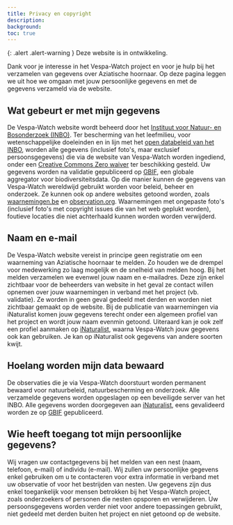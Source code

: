 ```yaml
---
title: Privacy en copyright
description:
background:
toc: true
---
```

{: .alert .alert-warning }
Deze website is in ontwikkeling.

Dank voor je interesse in het Vespa-Watch project en voor je hulp bij het verzamelen van gegevens over Aziatische hoornaar. Op deze pagina leggen we uit hoe we omgaan met jouw persoonlijke gegevens en met de gegevens verzameld via de website.

## Wat gebeurt er met mijn gegevens

De Vespa-Watch website wordt beheerd door het [Instituut voor Natuur- en Bosonderzoek (INBO)](https://www.inbo.be). Ter bescherming van het leefmilieu, voor wetenschappelijke doeleinden en in lijn met het [open databeleid van het INBO](https://www.inbo.be/nl/opendatabeleid), worden alle gegevens (inclusief foto's, maar exclusief persoonsgegevens) die via de website van Vespa-Watch worden ingediend, onder een [Creative Commons Zero waiver](https://creativecommons.org/publicdomain/zero/1.0/deed.nl) ter beschikking gesteld. Uw gegevens worden na validatie gepubliceerd op [GBIF](https://www.gbif.org), een globale aggregator voor biodiversiteitsdata. Op die manier kunnen de gegevens van Vespa-Watch wereldwijd gebruikt worden voor beleid, beheer en onderzoek. Ze kunnen ook op andere websites getoond worden, zoals [waarnemingen.be](https://www.waarnemingen.be) en [observation.org](https://www.observation.org). Waarnemingen met ongepaste foto's (inclusief foto's met copyright issues die van het web geplukt worden), foutieve locaties die niet achterhaald kunnen worden worden verwijderd.     

## Naam en e-mail

De Vespa-Watch website vereist in principe geen registratie om een waarneming van Aziatische hoornaar te melden. Zo houden we de drempel voor medewerking zo laag mogelijk en de snelheid van melden hoog. Bij het melden verzamelen we evenwel jouw naam en e-mailadres. Deze zijn enkel zichtbaar voor de beheerders van website in het geval ze contact willen opnemen over jouw waarnemingen in verband met het project (vb. validatie). Ze worden in geen geval gedeeld met derden en worden niet zichtbaar gemaakt op de website. Bij de publicatie van waarnemingen via iNaturalist komen jouw gegevens terecht onder een algemeen profiel van het project en wordt jouw naam evenmin getoond. Uiteraard kan je ook zelf een profiel aanmaken op [iNaturalist](https://www.inaturalist.org/), waarna Vespa-Watch jouw gegevens ook kan gebruiken. Je kan op iNaturalist ook gegevens van andere soorten kwijt.

## Hoelang worden mijn data bewaard

De observaties die je via Vespa-Watch doorstuurt worden permanent bewaard voor natuurbeleid, natuurbescherming en onderzoek. Alle verzamelde gegevens worden opgeslagen op een beveiligde server van het INBO. Alle gegevens worden doorgegeven aan [iNaturalist](https://www.inaturalist.org/), eens gevalideerd worden ze op [GBIF](https://www.gbif.org) gepubliceerd.

## Wie heeft toegang tot mijn persoonlijke gegevens?

Wij vragen uw contactgegevens bij het melden van een nest (naam, telefoon, e-mail) of individu (e-mail). Wij zullen uw persoonlijke gegevens enkel gebruiken om u te contacteren voor extra informatie in verband met uw observatie of voor het bestrijden van nesten. Uw gegevens zijn dus enkel toegankelijk voor mensen betrokken bij het Vespa-Watch project, zoals onderzoekers of personen die nesten opsporen en verwijderen. Uw persoonsgegevens worden verder niet voor andere toepassingen gebruikt, niet gedeeld met derden buiten het project en niet getoond op de website.
